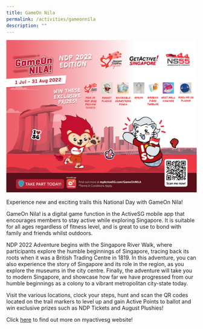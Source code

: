 ```yaml
---
title: GameOn Nila
permalink: /activities/gameonnila
description: ""
---
```

![](/images/GameOn-Nila-Cover-Image.jpg)

Experience new and exciting trails this National Day with GameOn Nila!

GameOn Nila! is a digital game function in the ActiveSG mobile app that encourages members to stay active while exploring Singapore. It is suitable for all ages regardless of fitness level, and is great to use to bond with family and friends whilst outdoors.

NDP 2022 Adventure begins with the Singapore River Walk, where participants explore the humble beginnings of Singapore, tracing back its roots when it was a British Trading Centre in 1819. In this adventure, you can also experience the story of Singapore and its role in the region, as you explore the museums in the city centre. Finally, the adventure will take you to modern Singapore, and showcase how far we have progressed from our humble beginnings as a colony to a vibrant metropolitan city-state today.

Visit the various locations, clock your steps, hunt and scan the QR codes located on the trail markers to level up and gain Active Points to ballot and win exclusive prizes such as NDP Tickets and August Plushies!

Click <a href="https://www.myactivesg.com/GameOnNILA" target="_blank">here</a> to find out more on myactivesg website!